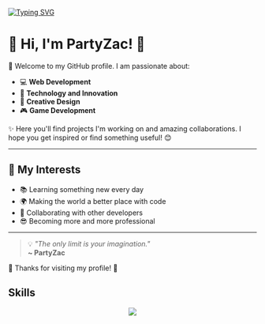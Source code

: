 [![Typing SVG](https://readme-typing-svg.herokuapp.com?size=30&color=FFFFFF&lines=Hey+Im+PartyZac!+👋😎)](https://git.io/typing-svg)

# 🌟 Hi, I'm PartyZac! 🌟

👋 Welcome to my GitHub profile. I am passionate about:

- 💻 **Web Development**
- 🚀 **Technology and Innovation**
- 🎨 **Creative Design**
- 🎮 **Game Development**

✨ Here you'll find projects I'm working on and amazing collaborations. I hope you get inspired or find something useful! 😊

---

## 🌈 My Interests
- 📚 Learning something new every day
- 🌍 Making the world a better place with code
- 🤝 Collaborating with other developers
- 😎 Becoming more and more professional

---

> 💡 _"The only limit is your imagination."_  
> **~ PartyZac**

🌟 Thanks for visiting my profile! 🌟

## Skills

<p align="center">
  <a href="https://skillicons.dev">
    <img src="https://skillicons.dev/icons?i=github,git,gitlab,haxe,java,javascript,typescript,html,css,rust,c,cpp,cs,php,javascript,java,python,typescript=13" />
  </a>
</p>




<!--
**PartyZac/PartyZac** is a ✨ _special_ ✨ repository because its `README.md` (this file) appears on your GitHub profile.

Here are some ideas to get you started:

- 🔭 I’m currently working on ...
- 🌱 I’m currently learning ...
- 👯 I’m looking to collaborate on ...
- 🤔 I’m looking for help with ...
- 💬 Ask me about ...
- 📫 How to reach me: ...
- 😄 Pronouns: ...
- ⚡ Fun fact: ...
-->
